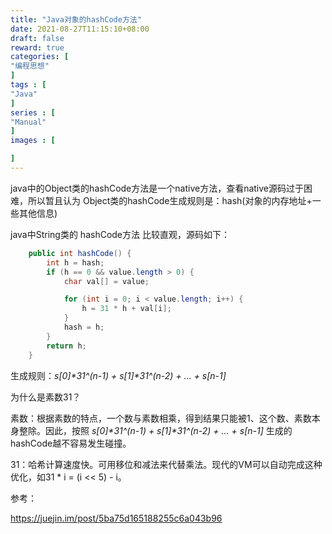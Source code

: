 ```yaml
---
title: "Java对象的hashCode方法"
date: 2021-08-27T11:15:10+08:00
draft: false
reward: true
categories: [
"编程思想"
]
tags : [
"Java"
]
series : [
"Manual"
]
images : [

]
---
```


[comment]: <> (# Java对象的hashCode方法)

java中的Object类的hashCode方法是一个native方法，查看native源码过于困难，所以暂且认为 Object类的hashCode生成规则是：hash(对象的内存地址+一些其他信息)

java中String类的 hashCode方法 比较直观，源码如下：

```java
    public int hashCode() {
        int h = hash;
        if (h == 0 && value.length > 0) {
            char val[] = value;

            for (int i = 0; i < value.length; i++) {
                h = 31 * h + val[i];
            }
            hash = h;
        }
        return h;
    }
```

生成规则：*s[0]\*31^(n-1) + s[1]\*31^(n-2) + ... + s[n-1]*

为什么是素数31？

素数：根据素数的特点，一个数与素数相乘，得到结果只能被1、这个数、素数本身整除。因此，按照 *s[0]\*31^(n-1) + s[1]\*31^(n-2) + ... + s[n-1]* 生成的hashCode越不容易发生碰撞。

31：哈希计算速度快。可用移位和减法来代替乘法。现代的VM可以自动完成这种优化，如31 * i = (i << 5) - i。

参考：

https://juejin.im/post/5ba75d165188255c6a043b96

